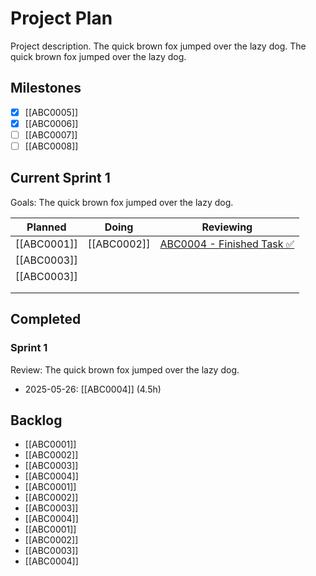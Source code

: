# Project Plan

Project description. The quick brown fox jumped over the lazy dog. The quick brown fox jumped over the lazy dog.

## Milestones
* [x] [[ABC0005]]
* [x] [[ABC0006]]
* [ ] [[ABC0007]]
* [ ] [[ABC0008]]

## Current Sprint 1
Goals: The quick brown fox jumped over the lazy dog.

|   Planned   |    Doing    |  Reviewing  |
| ----------- | ----------- | ----------- |
| [[ABC0001]] | [[ABC0002]] | [ABC0004 - Finished Task ✅](ABC0004.md) |
| [[ABC0003]] |  |  |
| [[ABC0003]] |  |  |
|  |  |  |
|  |  |  |



## Completed

### Sprint 1
Review: The quick brown fox jumped over the lazy dog.

- 2025-05-26: [[ABC0004]] (4.5h)




## Backlog

* [[ABC0001]]
* [[ABC0002]]
* [[ABC0003]]
* [[ABC0004]]
* [[ABC0001]]
* [[ABC0002]]
* [[ABC0003]]
* [[ABC0004]]
* [[ABC0001]]
* [[ABC0002]]
* [[ABC0003]]
* [[ABC0004]]
